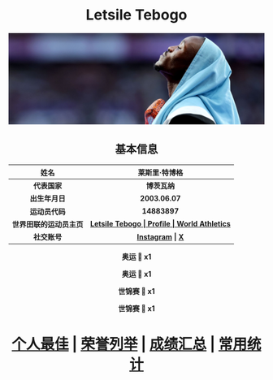 <div align = 'center'>

# Letsile Tebogo

![Letsile-Tebogo](Picture.jpg)

## 基本信息

|           姓名           |                        莱斯里·特博格                         |
| :----------------------: | :----------------------------------------------------------: |
|       **代表国家**       |                         **博茨瓦纳**                         |
|      **出生年月日**      |                        **2003.06.07**                        |
|      **运动员代码**      |                         **14883897**                         |
| **世界田联的运动员主页** | **[Letsile Tebogo \| Profile \| World Athletics](https://worldathletics.org/athletes/botswana/letsile-tebogo-14883897)** |
|       **社交账号**       | **[Instagram](https://www.instagram.com/tebogo_letsile_/) \| [X](https://x.com/tebogo_letsile_)** |

**奥运 :1st_place_medal: x1**

**奥运 :2nd_place_medal: x1**

**世锦赛 :2nd_place_medal: x1**

**世锦赛 :3rd_place_medal: x1**

# [个人最佳](./Personal-Best.md) \| [荣誉列举](./Honors.md) \| [成绩汇总](./Results.md) \| [常用统计](./Stats.md)

</div>